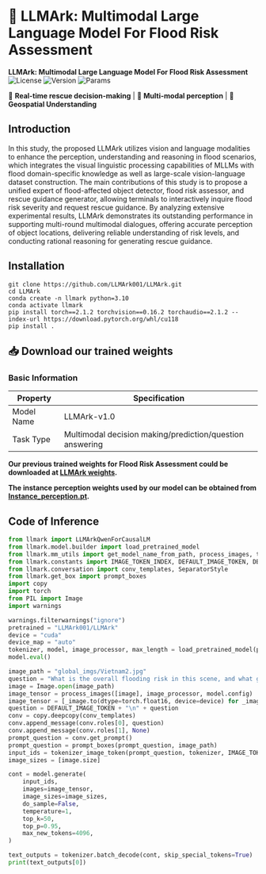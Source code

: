 # 🌊 LLMArk: Multimodal Large Language Model For Flood Risk Assessment

**LLMArk: Multimodal Large Language Model For Flood Risk Assessment**  
![License](https://img.shields.io/badge/License-Apache2.0-blue)
![Version](https://img.shields.io/badge/Version-1.0.0-red)
![Params](https://img.shields.io/badge/Parameters-8B-yellowgreen)

🚨 **Real-time rescue decision-making** | 📡 **Multi-modal perception** | 🧭 **Geospatial Understanding**  

## Introduction

In this study, the proposed LLMArk utilizes vision and language modalities to enhance the perception, understanding and reasoning in flood scenarios, which integrates the visual linguistic processing capabilities of MLLMs with flood domain-specific knowledge as well as large-scale vision-language dataset construction. 
The main contributions of this study is to propose a unified expert of flood-affected object detector, flood risk assessor, and rescue guidance generator, allowing terminals to interactively inquire flood risk severity and request rescue guidance. 
By analyzing extensive experimental results, LLMArk demonstrates its outstanding performance in supporting multi-round multimodal dialogues, offering accurate perception of object locations, delivering reliable understanding of risk levels, and conducting rational reasoning for generating rescue guidance. 

## Installation

```
git clone https://github.com/LLMArk001/LLMArk.git
cd LLMArk
conda create -n llmark python=3.10
conda activate llmark
pip install torch==2.1.2 torchvision==0.16.2 torchaudio==2.1.2 --index-url https://download.pytorch.org/whl/cu118
pip install .
```

## 📥 Download our trained weights

### Basic Information 
| Property     | Specification                    |
| -------- | ----------------------- |
| Model Name | LLMArk-v1.0      |
| Task Type | Multimodal decision making/prediction/question answering |

**Our previous trained weights for Flood Risk Assessment could be downloaded at [LLMArk weights](https://huggingface.co/LLMArk001/LLMArk).**

**The instance perception weights used by our model can be obtained from [Instance_perception.pt](https://huggingface.co/LLMArk001/LLMArk/resolve/main/Instance_perception.pt).**

## Code of Inference

```python
from llmark import LLMArkQwenForCausalLM
from llmark.model.builder import load_pretrained_model
from llmark.mm_utils import get_model_name_from_path, process_images, tokenizer_image_token
from llmark.constants import IMAGE_TOKEN_INDEX, DEFAULT_IMAGE_TOKEN, DEFAULT_IM_START_TOKEN, DEFAULT_IM_END_TOKEN, IGNORE_INDEX
from llmark.conversation import conv_templates, SeparatorStyle
from llmark.get_box import prompt_boxes
import copy
import torch
from PIL import Image
import warnings

warnings.filterwarnings("ignore")
pretrained = "LLMArk001/LLMArk"
device = "cuda"
device_map = "auto"
tokenizer, model, image_processor, max_length = load_pretrained_model(pretrained, device_map=device_map)
model.eval()

image_path = "global_imgs/Vietnam2.jpg"
question = "What is the overall flooding risk in this scene, and what general recommendations can be given?"
image = Image.open(image_path)
image_tensor = process_images([image], image_processor, model.config)
image_tensor = [_image.to(dtype=torch.float16, device=device) for _image in image_tensor]
question = DEFAULT_IMAGE_TOKEN + "\n" + question
conv = copy.deepcopy(conv_templates)
conv.append_message(conv.roles[0], question)
conv.append_message(conv.roles[1], None)
prompt_question = conv.get_prompt()
prompt_question = prompt_boxes(prompt_question, image_path)
input_ids = tokenizer_image_token(prompt_question, tokenizer, IMAGE_TOKEN_INDEX, return_tensors="pt").unsqueeze(0).to(device)
image_sizes = [image.size]

cont = model.generate(
	input_ids,
	images=image_tensor,
	image_sizes=image_sizes,
	do_sample=False,
	temperature=1,
	top_k=50,
	top_p=0.95,
	max_new_tokens=4096,
)

text_outputs = tokenizer.batch_decode(cont, skip_special_tokens=True)
print(text_outputs[0])
```
